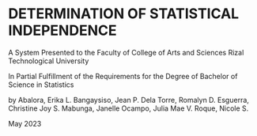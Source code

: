 # DETERMINATION OF STATISTICAL INDEPENDENCE


A System Presented to the
Faculty of College of Arts and Sciences
Rizal Technological University


In Partial Fulfillment of the Requirements for the Degree of
Bachelor of Science in Statistics




by
Abalora, Erika L.
Bangaysiso, Jean P.
Dela Torre, Romalyn D.
Esguerra, Christine Joy S.
Mabunga, Janelle
Ocampo, Julia Mae V.
Roque, Nicole S.

May 2023
